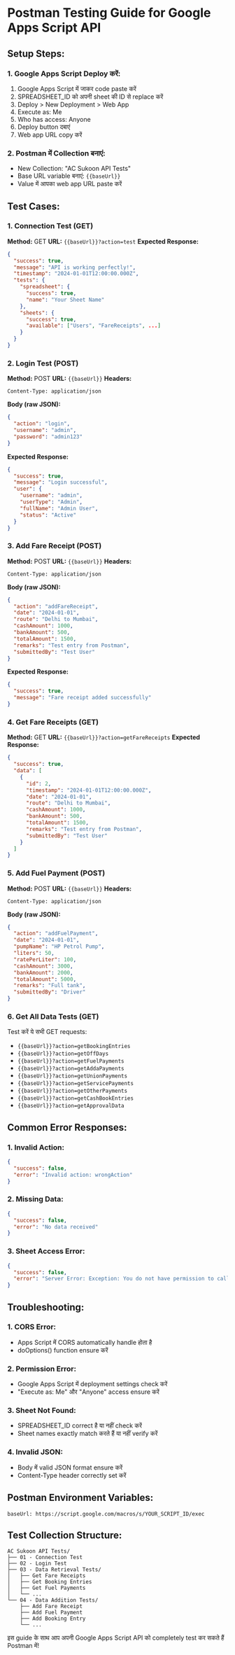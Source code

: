 
# Postman Testing Guide for Google Apps Script API

## Setup Steps:

### 1. Google Apps Script Deploy करें:
1. Google Apps Script में जाकर code paste करें
2. SPREADSHEET_ID को अपनी sheet की ID से replace करें
3. Deploy > New Deployment > Web App
4. Execute as: Me
5. Who has access: Anyone
6. Deploy button दबाएं
7. Web app URL copy करें

### 2. Postman में Collection बनाएं:
- New Collection: "AC Sukoon API Tests"
- Base URL variable बनाएं: `{{baseUrl}}`
- Value में आपका web app URL paste करें

## Test Cases:

### 1. Connection Test (GET)
**Method:** GET
**URL:** `{{baseUrl}}?action=test`
**Expected Response:**
```json
{
  "success": true,
  "message": "API is working perfectly!",
  "timestamp": "2024-01-01T12:00:00.000Z",
  "tests": {
    "spreadsheet": {
      "success": true,
      "name": "Your Sheet Name"
    },
    "sheets": {
      "success": true,
      "available": ["Users", "FareReceipts", ...]
    }
  }
}
```

### 2. Login Test (POST)
**Method:** POST
**URL:** `{{baseUrl}}`
**Headers:**
```
Content-Type: application/json
```
**Body (raw JSON):**
```json
{
  "action": "login",
  "username": "admin",
  "password": "admin123"
}
```
**Expected Response:**
```json
{
  "success": true,
  "message": "Login successful",
  "user": {
    "username": "admin",
    "userType": "Admin",
    "fullName": "Admin User",
    "status": "Active"
  }
}
```

### 3. Add Fare Receipt (POST)
**Method:** POST
**URL:** `{{baseUrl}}`
**Headers:**
```
Content-Type: application/json
```
**Body (raw JSON):**
```json
{
  "action": "addFareReceipt",
  "date": "2024-01-01",
  "route": "Delhi to Mumbai",
  "cashAmount": 1000,
  "bankAmount": 500,
  "totalAmount": 1500,
  "remarks": "Test entry from Postman",
  "submittedBy": "Test User"
}
```
**Expected Response:**
```json
{
  "success": true,
  "message": "Fare receipt added successfully"
}
```

### 4. Get Fare Receipts (GET)
**Method:** GET
**URL:** `{{baseUrl}}?action=getFareReceipts`
**Expected Response:**
```json
{
  "success": true,
  "data": [
    {
      "id": 2,
      "timestamp": "2024-01-01T12:00:00.000Z",
      "date": "2024-01-01",
      "route": "Delhi to Mumbai",
      "cashAmount": 1000,
      "bankAmount": 500,
      "totalAmount": 1500,
      "remarks": "Test entry from Postman",
      "submittedBy": "Test User"
    }
  ]
}
```

### 5. Add Fuel Payment (POST)
**Method:** POST
**URL:** `{{baseUrl}}`
**Headers:**
```
Content-Type: application/json
```
**Body (raw JSON):**
```json
{
  "action": "addFuelPayment",
  "date": "2024-01-01",
  "pumpName": "HP Petrol Pump",
  "liters": 50,
  "ratePerLiter": 100,
  "cashAmount": 3000,
  "bankAmount": 2000,
  "totalAmount": 5000,
  "remarks": "Full tank",
  "submittedBy": "Driver"
}
```

### 6. Get All Data Tests (GET)
Test करें ये सभी GET requests:
- `{{baseUrl}}?action=getBookingEntries`
- `{{baseUrl}}?action=getOffDays`
- `{{baseUrl}}?action=getFuelPayments`
- `{{baseUrl}}?action=getAddaPayments`
- `{{baseUrl}}?action=getUnionPayments`
- `{{baseUrl}}?action=getServicePayments`
- `{{baseUrl}}?action=getOtherPayments`
- `{{baseUrl}}?action=getCashBookEntries`
- `{{baseUrl}}?action=getApprovalData`

## Common Error Responses:

### 1. Invalid Action:
```json
{
  "success": false,
  "error": "Invalid action: wrongAction"
}
```

### 2. Missing Data:
```json
{
  "success": false,
  "error": "No data received"
}
```

### 3. Sheet Access Error:
```json
{
  "success": false,
  "error": "Server Error: Exception: You do not have permission to call SpreadsheetApp.openById"
}
```

## Troubleshooting:

### 1. CORS Error:
- Apps Script में CORS automatically handle होता है
- doOptions() function ensure करें

### 2. Permission Error:
- Google Apps Script में deployment settings check करें
- "Execute as: Me" और "Anyone" access ensure करें

### 3. Sheet Not Found:
- SPREADSHEET_ID correct है या नहीं check करें
- Sheet names exactly match करते हैं या नहीं verify करें

### 4. Invalid JSON:
- Body में valid JSON format ensure करें
- Content-Type header correctly set करें

## Postman Environment Variables:
```
baseUrl: https://script.google.com/macros/s/YOUR_SCRIPT_ID/exec
```

## Test Collection Structure:
```
AC Sukoon API Tests/
├── 01 - Connection Test
├── 02 - Login Test
├── 03 - Data Retrieval Tests/
│   ├── Get Fare Receipts
│   ├── Get Booking Entries
│   ├── Get Fuel Payments
│   └── ...
└── 04 - Data Addition Tests/
    ├── Add Fare Receipt
    ├── Add Fuel Payment
    ├── Add Booking Entry
    └── ...
```

इस guide के साथ आप अपनी Google Apps Script API को completely test कर सकते हैं Postman में!
